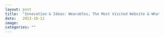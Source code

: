 ```yaml
---
layout: post
title:  "Innovation & Ideas: Wearables, The Most Visited Website & What’s Next For Publishing"
date:   2013-10-11
image: 
categories: ""
---
```


